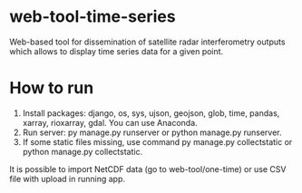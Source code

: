 # web-tool-time-series
Web-based tool for dissemination of satellite radar interferometry outputs which allows to display time series data for a given point.

# How to run
1. Install packages: django, os, sys, ujson, geojson, glob, time, pandas, xarray, rioxarray, gdal. You can use Anaconda.
2. Run server: py manage.py runserver or python manage.py runserver.
3. If some static files missing, use command py manage.py collectstatic or python manage.py collectstatic.

It is possible to import NetCDF data (go to web-tool/one-time) or use CSV file with upload in running app.
